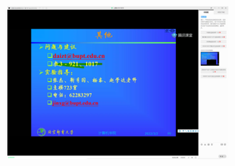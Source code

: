 ![JC83BECU4T{[OO]V7FNVVBD](https://raw.githubusercontent.com/wangpaopao-lei/pic/master/JC83BECU4T%7B%5BOO%5DV7FNVVBD.png)

